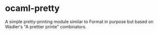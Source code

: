 ocaml-pretty
============

A simple pretty-printing module similar to Format in purpose but based
on Wadler's "A prettier printe" combinators.
